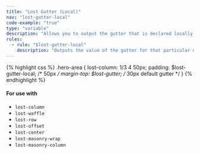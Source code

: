 ```yaml
---
title: "Lost Gutter (Local)"
nav: "lost-gutter-local"
code-example: "true"
type: "variable"
description: "Allows you to output the gutter that is declared locally within the declaration."
rules:
  - rule: "$lost-gutter-local"
    description: "Outputs the value of the gutter for that particular declaration."
---
```


{% highlight css %}
.hero-area {
  lost-column: 1/3 4 50px;
  padding: $lost-gutter-local; /* 50px */
  margin-top: $lost-gutter; /* 30px default gutter */
}
{% endhighlight %}

#### For use with
* `lost-column`
* `lost-waffle`
* `lost-row`
* `lost-offset`
* `lost-center`
* `lost-masonry-wrap`
* `lost-masonry-column`
